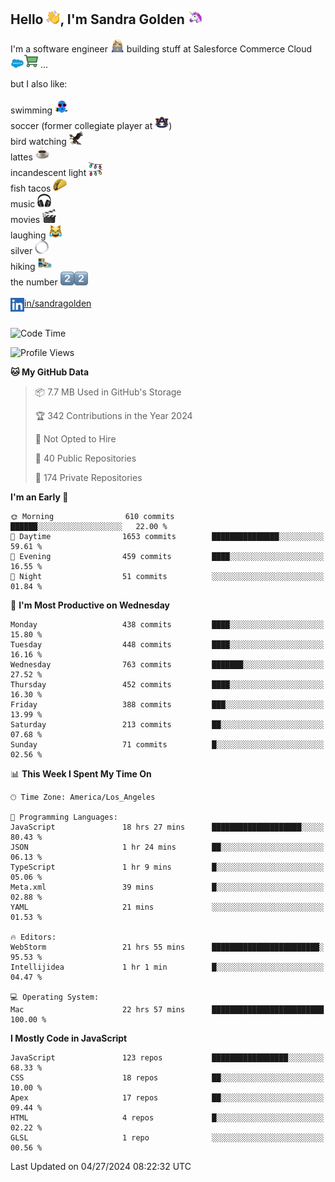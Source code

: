 ## Hello <img src="./static/emoji/wave.png" width="22" />, I'm Sandra Golden <img src="./static/emoji/unicorn-face.png" width="22" />

I'm a software engineer <img src="./static/emoji/female-technologist.png" width="22" /> building stuff at Salesforce Commerce Cloud <img src="./static/emoji/salesforce.png" width="22" /><img src="./static/emoji/commerce-cloud.png" width="22" />&nbsp;...

but I also like:<br/><br/>
swimming <img alt="swimming" src="./static/emoji/keep-swimming.png" width="22" /><br/>
soccer  (former collegiate player at <img src="./static/emoji/auburn.png" width="22" />)<br/>
bird watching <img src="./static/emoji/eagle.png" width="22" /><br/>
lattes <img src="./static/emoji/coffee.png" width="22" /><br/>
incandescent light <img src="./static/emoji/lights.png" width="22" /><br/>
fish tacos <img src="./static/emoji/taco.png" width="22" /><br/>
music <img src="./static/emoji/headphones.png" width="22" /><br/>
movies <img src="./static/emoji/movie-clapper.png" width="22" /><br/>
laughing <img src="./static/emoji/joy-cat.png" width="22" /><br/>
silver <img src="./static/emoji/silver-hoop.png" width="22" /><br/>
hiking <img src="./static/emoji/hiker.png" width="22" /><br/>
the number <img src="./static/emoji/two.png" width="22" /><img src="./static/emoji/two.png" width="22" />
<br/><br/>
<img align="left" alt="Sandra Golden | LinkedIn" width="22px" src="./static/emoji/linkedin.png" /> <a href="https://www.linkedin.com/in/sandragolden/">in/sandragolden</a>
<br/><br/>
<!--START_SECTION:waka-->
![Code Time](http://img.shields.io/badge/Code%20Time-307%20hrs%2031%20mins-blue)

![Profile Views](http://img.shields.io/badge/Profile%20Views-0-blue)

**🐱 My GitHub Data** 

> 📦 7.7 MB Used in GitHub's Storage 
 > 
> 🏆 342 Contributions in the Year 2024
 > 
> 🚫 Not Opted to Hire
 > 
> 📜 40 Public Repositories 
 > 
> 🔑 174 Private Repositories 
 > 
**I'm an Early 🐤** 

```text
🌞 Morning                610 commits         ██████░░░░░░░░░░░░░░░░░░░   22.00 % 
🌆 Daytime                1653 commits        ███████████████░░░░░░░░░░   59.61 % 
🌃 Evening                459 commits         ████░░░░░░░░░░░░░░░░░░░░░   16.55 % 
🌙 Night                  51 commits          ░░░░░░░░░░░░░░░░░░░░░░░░░   01.84 % 
```
📅 **I'm Most Productive on Wednesday** 

```text
Monday                   438 commits         ████░░░░░░░░░░░░░░░░░░░░░   15.80 % 
Tuesday                  448 commits         ████░░░░░░░░░░░░░░░░░░░░░   16.16 % 
Wednesday                763 commits         ███████░░░░░░░░░░░░░░░░░░   27.52 % 
Thursday                 452 commits         ████░░░░░░░░░░░░░░░░░░░░░   16.30 % 
Friday                   388 commits         ███░░░░░░░░░░░░░░░░░░░░░░   13.99 % 
Saturday                 213 commits         ██░░░░░░░░░░░░░░░░░░░░░░░   07.68 % 
Sunday                   71 commits          █░░░░░░░░░░░░░░░░░░░░░░░░   02.56 % 
```


📊 **This Week I Spent My Time On** 

```text
🕑︎ Time Zone: America/Los_Angeles

💬 Programming Languages: 
JavaScript               18 hrs 27 mins      ████████████████████░░░░░   80.43 % 
JSON                     1 hr 24 mins        ██░░░░░░░░░░░░░░░░░░░░░░░   06.13 % 
TypeScript               1 hr 9 mins         █░░░░░░░░░░░░░░░░░░░░░░░░   05.06 % 
Meta.xml                 39 mins             █░░░░░░░░░░░░░░░░░░░░░░░░   02.88 % 
YAML                     21 mins             ░░░░░░░░░░░░░░░░░░░░░░░░░   01.53 % 

🔥 Editors: 
WebStorm                 21 hrs 55 mins      ████████████████████████░   95.53 % 
Intellijidea             1 hr 1 min          █░░░░░░░░░░░░░░░░░░░░░░░░   04.47 % 

💻 Operating System: 
Mac                      22 hrs 57 mins      █████████████████████████   100.00 % 
```

**I Mostly Code in JavaScript** 

```text
JavaScript               123 repos           █████████████████░░░░░░░░   68.33 % 
CSS                      18 repos            ██░░░░░░░░░░░░░░░░░░░░░░░   10.00 % 
Apex                     17 repos            ██░░░░░░░░░░░░░░░░░░░░░░░   09.44 % 
HTML                     4 repos             █░░░░░░░░░░░░░░░░░░░░░░░░   02.22 % 
GLSL                     1 repo              ░░░░░░░░░░░░░░░░░░░░░░░░░   00.56 % 
```




 Last Updated on 04/27/2024 08:22:32 UTC
<!--END_SECTION:waka-->

